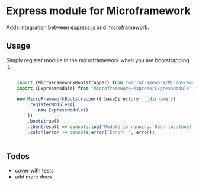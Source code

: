 # Express module for Microframework

Adds integration between [express.js](http://expressjs.com) and [microframework](https://github.com/PLEEROCK/microframework).

## Usage

Simply register module in the microframework when you are bootstrapping it.

```typescript

    import {MicroFrameworkBootstrapper} from "microframework/MicroFrameworkBootstrapper";
    import {ExpressModule} from "microframework-express/ExpressModule";
    
    new MicroFrameworkBootstrapper({ baseDirectory: __dirname })
        .registerModules([
            new ExpressModule()
        ])
        .bootstrap()
        .then(result => console.log('Module is running. Open localhost:3000'))
        .catch(error => console.error('Error: ', error));
        
```

## Todos

* cover with tests
* add more docs